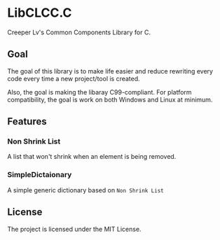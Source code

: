 # LibCLCC.C

Creeper Lv's Common Components Library for C.


## Goal

The goal of this library is to make life easier and reduce rewriting every code every time a new project/tool is created.

Also, the goal is making the libaray C99-compliant. For platform compatibility, the goal is work on both Windows and Linux at minimum.


## Features

### Non Shrink List

A list that won't shrink when an element is being removed.

### SimpleDictaionary

A simple generic dictionary based on `Non Shrink List`


## License

The project is licensed under the MIT License.
